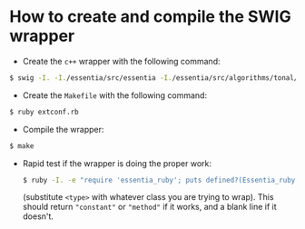 # How to create and compile the SWIG wrapper

* Create the `c++` wrapper with the following command:
```sh
$ swig -I. -I./essentia/src/essentia -I./essentia/src/algorithms/tonal/ -c++ -ruby types.i
```
* Create the `Makefile` with the following command:
```sh
$ ruby extconf.rb
```
* Compile the wrapper:
```sh
$ make
```
* Rapid test if the wrapper is doing the proper work:
  ```sh
  $ ruby -I. -e "require 'essentia_ruby'; puts defined?(Essentia_ruby::<type>).to_s"
  ```
  (substitute `<type>` with whatever class you are trying to wrap). This
  should return `"constant"` or `"method"` if it works, and a blank line if it
  doesn't.
